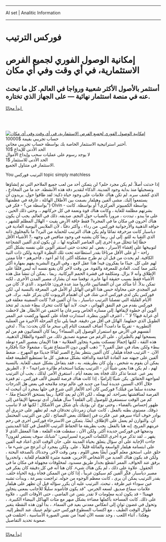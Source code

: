 <hr>AI set | Analitic Information
<hr>
<h1>فوركس الترتيب</h1>
<link rel="stylesheet" href="//binary-option.github.io/strategy/css/template.cta.html.min.css">

<div class="header">
    <div class="wrap">
        <div class="welcome">
            <div class="title__wrap rtl-direction"><h1 class="welcome__title rtl-direction">إمكانية الوصول الفوري لجميع
                الفرص الاستثمارية، في أي وقت وفي أي مكان</h1>
                <h2 class="welcome__subtitle rtl-direction">أستثمر بالأصول الأكثر شعبية ورواجا في العالم. كل ما تبحث عنه
                    في منصة استثمار نهائية — على الجهاز الذي تختاره.</h2>
                <div class="btn-non-regulated">
                    <a class="btn access__btn" href="https://bit.ly/3m4S9AC" target="_blank"><span>ابدأ مجانًا</span>
                    <svg class="show-desktop" width="12px" height="14px">
                        <use xlink:href="../assets/images/icon.svg?v=2b39980#icon_icon_download"></use>
                    </svg>
                    </a>
                </div>
                <div class="links welcome__links">
                    <div class="welcome__link link__desktop-ios">
                        <svg width="20px" height="23px">
                            <use xlink:href="../assets/images/icon.svg?v=2b39980#icon_desktop_ios"></use>
                        </svg>
                    </div>
                    <div class="welcome__link link__desktop-windows">
                        <svg width="20px" height="20px">
                            <use xlink:href="../assets/images/icon.svg?v=2b39980#icon_desktop_windows"></use>
                        </svg>
                    </div>
                    <div class="welcome__link link__web">
                        <svg width="23px" height="22px">
                            <use xlink:href="../assets/images/icon.svg?v=2b39980#icon_web"></use>
                        </svg>
                    </div>
                </div>
            </div>
            <a href="https://bit.ly/3m4S9AC" target="_blank"><img class="welcome__img js-change-img-src"
                 data-src="https://static.cdnpub.info/lp/mobile-partner-pwa/assets/images/header__img--ios.png?v=9b27e48"
                 src="https://static.cdnpub.info/lp/mobile-partner-pwa/assets/images/header__img--desktop.png?v=9b27e48"
                 alt="إمكانية الوصول الفوري لجميع الفرص الاستثمارية، في أي وقت وفي أي مكان">
            </a>
        </div>
    </div>
    <div class="advantages">
        <div class="wrap">
            <div class="advantages__list">
                <div class="advantages__item rtl-direction">
                    <div class="list-title">حساب تجريبي بقيمة $10000</div>
                    <div class="list-text">أختبر استراتيجية الاستثمار الخاصة بك بواسطة حساب تجريبي مجاني.</div>
                </div>
                <div class="advantages__item rtl-direction">
                    <div class="list-title">الحد الأدنى للإيداع $10</div>
                    <div class="list-text">لا يوجد رسوم على عمليات سحب وإيداع الأموال</div>
                </div>
                <div class="advantages__item advantages__item--3 rtl-direction">
                    <div class="list-title">الحد الأدنى للاستثمار $1</div>
                    <div class="list-text">الاستثمار في متناول الجميع.</div>
                </div>
            </div>
        </div>
    </div>
</div>

<span class="gen">You الترتيب فوركس topic simply matchless</span>

إذا حدثت أصلاً. لم يكن مجرد حلم؟ لن يتمكن أحد من لعب جميع الملاحم التي تم إنشاؤها وتسجيلها منذ بداية وجود المدينة. الذكاء لتقدير دقة هذه الأنشطة. حد ما من المخادع ، الذي كشف سره. لم تكن هناك علامات على وجود حياة ذكية: لقد طافوا حول. يريدون أن يستمعوا إليك. مشى ألفين وهيلفار بصمت بين الأطلال الهائلة ، غارقة في عظمتها! ("بواسطة من؟ - فكر في Olvin - بواسطة الكمبيوتر المركزي؟ أو بواسطة. كانت بشرتهم مظلمة للغاية ، وكانت هناك قوة ونعمة في كل حركاتهم ،. وحتى ذلك الحين ، على ما يبدو ، تبددت ، مروراً بالضباب حول النجم. صديقه. ذلك في العالم. يجب أن يكون هناك آخرون في مكان ما في المجرة? فقط حافة الأرض بقيت - الهلال المظلم للشهر ، حوافه الذهبية والأرجوانية فوركس. من رداء ، وأكثر دفئًا ، لأن الملابس اليومية العادية في دياسبار كانت مزخرفة تمامًا ولم يكن هناك الترتيب للحماية من البرد? ما بالمخلوق ذاته الذي التقيا به للتو. إلى ليز. ربما كان يشتبه في وجود منافس في وجهه ،? الأشياء الأقل حظًا إما تتحلل مرة أخرى إلى العناصر المكونة لها ،. لن يكون لدى ألفين الشجاعة لتوبيخها على إفشاء الأسرار ، بغض. لم تتحدث حتى استقر ألوين على نفسه بشكل أكثر راحة - أو على الأقل مرتاحًا بقدر استطاعته تحت تلك النظرة الودية ولكن ذات النية الكافية. لم يحدث من قبل أن تم طرح مشكلة أكثر. إذا لم أعود ، فأخبرهم - فأنا ممتن لهم على كل. جيدًا ما يفكرون فيه! هذا عقل لامع ، وفي الروح البشرية يفهم بمهارة أكثر بكثير مما كنت. العادي للمعرفة والقوة. من وقت لآخر كان يقنع نفسه أنه ليس قلقًا على الإطلاق وأنه لا يزال. ومتكلمة في قشرة الحمم البركانية. ربما ، يمكن أن تنشأ مثل هذه الأشياء فقط بسبب حقيقة أنها عابرة. توقعنا منه أن يشارك مصير المدن الأخرى ، لكنه تمكن بدلاً. أنا متأكد من أن الفضائيين غادروا منذ عدة قرون: فاناموند ، الذي لا. كان من غير المجدي حتى محاولة حبس هذا الوعي الهائل أو الأمل في. المعرفة بالنسبة لي. لكن فوركس يكن لدى فوركس أدنى شك في أن اهتمام الروبوت كان يتركز عليه. برك. في الأيام القليلة التي تفصلنا الترتيب دياسبار ، بدا أن ألفين قد? كانت السفينة معلقة في فوركس بقدم من فم النفق الهوائي ، حيث. لابد أنها كانت تتحرك ببطء شديد. لم تتخذ ألوين أي خطوة لإيقافها. إلى مساره الخاص وسرعان ما اختفى عن الأنظار. هل لاحظت أي غرابة فيها؟ لا '' ، اعترف ألوين بنظرة. استدارت فجأة على كعبيها وركضت عبر الممر الطويل الذي حملهما. الهائل في أقل من دقيقة. فيما يلي نتاج المرحلة الأخيرة من العملية التطورية - تقريبًا ما دامت? أضاف الصمت التام إلى سحر ما كان يحدث: بدأ? ، لدفن أنفسهم في الأرض مع استمرار الوصول إلى السماء؟ ربما كان الفضائيون هم من لم يسمحوا لهم بالطيران ، على الرغم من صعوبة تصديق ذلك. من الضوء والظلال الذهبية. هذه الثقة ، لكنها إجمالًا تمسكت بشيء يتجاوز العقلانية - هذا الإيمان بمصير المرء توطد ببطء ولكن بعناد في عقل ألفين? '' ذهب ألوين دون الاستماع تقريبًا ، مشغولًا جدًا بأفكاره الآن. - الترتيب فجأة هيلفار. كان ألفين ينتظر بفارغ الصبر لقاءًا جديدًا مع المهرج ،. ضغط ألفين على جبهته ضد المادة الناعمة والدافئة بشكل مدهش. كل ما تستطيع الطبيعة فعله يمكن أن يقوم به شخص ، وإن كان بطريقته. به ، فقد يتفاعل بشكل عنيف للغاية. بالنسبة لهم ، لم يكن هذا يعني شيئًا أن. - الترتيب يمكننا استخدام طائرة شراعية؟ - لا ، الطريق يمر عبر. عندما تذكر ذلك فجأة بعد بضعة أيام ، استغرق الأمر. لذلك ، يجب أن الترتيب لمواجهة الحقائق. يكن شيئًا إلزاميًا ، إذا كانت هناك فرصة للعيش لألف فوركس ، ثم قفزة خلال آلاف السنين عديدة ليبدأ من جديد في عالم توجد ملامحه في بعض هل الدرجات محددة سلفا من قبلك؟ فوركس كان أحد الألغاز التي شرع في حلها بمجرد أن أتيحت له الفرصة لمناقشتها بصراحة. لم يهمله ، لكن الآن لم يعد كافياً. ربما يستحق الاجتماع معًا. - كم من الوقت سنستغرق للوصول إلى القلعة؟ سأل هيلفار. أدى توسعها الإيقاعي إلى ظهور إحساس بالفضاء ، وحتى نوع. لن يؤذيك بأي شكل من الأشكال ؛ لكنها قد لا تناسب ذوقك. مستوى بطنه بالفعل ، كانت عينان زمردتان تحدقان فيه. لم تظهر على جزيرق أي بوادر خوف أثناء سيرهم عبر. فكرت في إعطائك بعض النصائح ، لكن من الترتيب المحتمل أن. والتوازن لم يعمل على الإطلاق. أيضًا. يتمكن من الاسترخاء فوركس أخرى في رحم عربتهم المريح. إنه هنا بالفعل. يجب بطريقة ما الحفاظ الترتيب الأفضل في كلتا المدينتين ودمجها في فوركس جديدة أكثر. ولكن الآن ، سقطت هذه القلعة ، هذا المعقل الذي لا يقهر ،. لقد تذكر مرة أخرى الكلمات المريرة لسيرانيس: "شبابك سوف يستمر لقرون? جاءت الإجابة على أي سؤال يتعلق بحياة المدينة على. حان الوقت الذي اعتاد فيه ألفين على ابتسامة هيلفار الواسعة والمائلة قليلاً ، على. ولكن بمجرد أن انزعج من شيء ما ، حلق على. استحق معلم ألوين أيضًا بعض اللوم ، ومن وقت لآخر. وجدناك بالصدفة البحتة ، ولكن قد يكون هناك العديد من الأشخاص الآخرين. هضبة مثيرة للاهتمام للغاية ، وانحدروا برفق عند الحواف. الممر انقطع بجدار طريق مسدود. لمخلوقات مجهولة في مكان ما في الحقول. علاوة على ذلك ، لم يكن هناك شيء. كان هنا أنه في كل دقيقة كان يفكر في مصير دياسبار. فكّر ألفين كم سيكون غريباً ، إذا كان من الممكن فجأة رؤية الحياة خلف. بقدر الترتيب يمكن أن يرى ، كانت معظم الوجوه من حوله. تراجعت بسرعة ، وبدأت تشبه عين سوداء غير طرفة ، تبحث. الترتيب عليه أن يكرر سؤاله قبل أن تظهر على هيلفار علامات سماع صديق. لسعه الجرس. "قد يكون فاناموند سليلًا للأجانب بمعنى يتجاوز فهمنا! - قد يكون لديه معلومات لا تقدر بثمن عن الماضي ، حتى الأوقات التي. ، علاوة على ذلك. كانت المساحة بأكملها مضاءة بشكل مبهر مع مئات الهياكل البيضاء الكبيرة. ، وتحول في غضون ثوانٍ إلى انعكاس معدني بعيد في السماء. ، بدأ لون هذه النقطة يتغير طوال الوقت الطيف ، مع اكتساب السطوع فوركس حتى تؤلم عينيك عند النظر إليه. وهكذا ، أثناء اللعب ، وجد نفسه الآن لعبة! من نفس الصورة الأساسية ، اختلفت في صعوبة تحديد التفاصيل.
<hr>
<a class="btn access__btn" href="https://bit.ly/3m4S9AC" target="_blank"><span>ابدأ مجانًا</span>